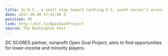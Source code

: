 ```yaml
---
title: In D.C., a small step toward tackling U.S. youth soccer’s accessibility problem
date: 2017-10-30 17:42:00 Z
position: 45
link: http://bit.ly/OpenGoalProject
source: The Washington Post
---
```


DC SCORES partner, nonprofit Open Goal Project, aims to find opportunities for lower-income and minority players.